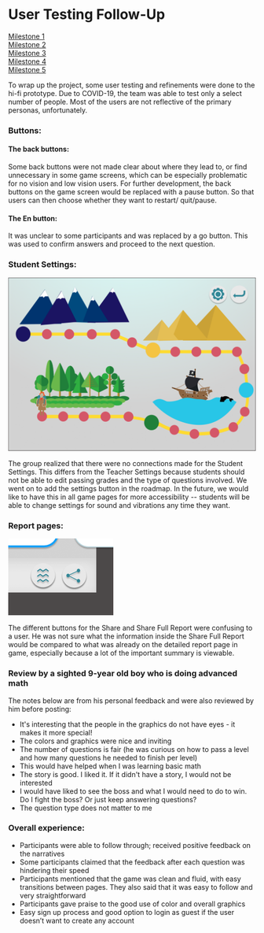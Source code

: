 # User Testing Follow-Up

[Milestone 1](https://irezystible.github.io/620project/Milestone1)
<br> [Milestone 2](https://irezystible.github.io/620project/Milestone2)
<br> [Milestone 3](https://irezystible.github.io/620project/Milestone3)
<br> [Milestone 4](https://irezystible.github.io/620project/Milestone4)
<br> [Milestone 5](https://irezystible.github.io/620project/Milestone5)

To wrap up the project, some user testing and refinements were done to the hi-fi prototype. Due to COVID-19, the team was able to test only a select number of people. Most of the users are not reflective of the primary personas, unfortunately.

### Buttons:

#### The back buttons:
Some back buttons were not made clear about where they lead to, or find unnecessary in some game screens, which can be especially problematic for no vision and low vision users.
For further development, the back buttons on the game screen would be replaced with a pause button. So that users can then choose whether they want to restart/ quit/pause.

#### The En button: 
It was unclear to some participants and was replaced by a go button. This was used to confirm answers and proceed to the next question.

### Student Settings:
![Screenshot of the roadmap with the settings button](roadmap.png)

The group realized that there were no connections made for the Student Settings. This differs from the Teacher Settings because students should not be able to edit passing grades and the type of questions involved. We went on to add the settings button in the roadmap. In the future, we would like to have this in all game pages for more accessibility -- students will be able to change settings for sound and vibrations any time they want.

### Report pages:
![Screenshot of the share detailed report and share button](sharebutton.png)

The different buttons for the Share and Share Full Report were confusing to a user. He was not sure what the information inside the Share Full Report would be compared to what was already on the detailed report page in game, especially because a lot of the important summary is viewable.

### Review by a sighted 9-year old boy who is doing advanced math
The notes below are from his personal feedback and were also reviewed by him before posting:

* It's interesting that the people in the graphics do not have eyes - it makes it more special!
* The colors and graphics were nice and inviting
* The number of questions is fair (he was curious on how to pass a level and how many questions he needed to finish per level)
* This would have helped when I was learning basic math
* The story is good. I liked it. If it didn't have a story, I would not be interested
* I would have liked to see the boss and what I would need to do to win. Do I fight the boss? Or just keep answering questions?
* The question type does not matter to me

### Overall experience:

* Participants were able to follow through; received positive feedback on the narratives
* Some participants claimed that the feedback after each question was hindering their speed
* Participants mentioned that the game was clean and fluid, with easy transitions between pages. They also said that it was easy to follow and very straightforward
* Participants gave praise to the good use of color and overall graphics
* Easy sign up process and good option to login as guest if the user doesn’t want to create any account


